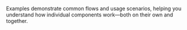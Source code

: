 Examples demonstrate common flows and usage scenarios, helping you understand how individual components work—both on their own and together.